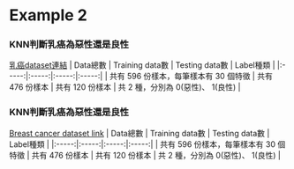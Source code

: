 # Example 2 
### KNN判斷乳癌為惡性還是良性
[乳癌dataset連結](https://scikit-learn.org/stable/datasets/toy_dataset.html#breast-cancer-wisconsin-diagnostic-dataset/ "乳癌dataset連結")
| Data總數 | Training data數 | Testing data數 | Label種類 |
|:-----:|:-----:|:-----:|:-----:|
| 共有 596 份樣本，每筆樣本有 30 個特徵 | 共有 476 份樣本 | 共有 120 份樣本 | 共 2 種，分別為 0(惡性)、 1(良性) |

### KNN判斷乳癌為惡性還是良性
[Breast cancer dataset link](https://scikit-learn.org/stable/datasets/toy_dataset.html#breast-cancer-wisconsin-diagnostic-dataset/ "Breast cancer dataset link")
| Data總數 | Training data數 | Testing data數 | Label種類 |
|:-----:|:-----:|:-----:|:-----:|
| 共有 596 份樣本，每筆樣本有 30 個特徵 | 共有 476 份樣本 | 共有 120 份樣本 | 共 2 種，分別為 0(惡性)、 1(良性) |

